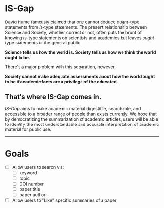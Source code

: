 # IS-Gap

David Hume famously claimed that one cannot deduce _ought_-type statements from _is_-type statements. The present relationship between Science and Society, whether correct or not, often puts the brunt of knowing _is_-type statements on scientists and academics but leaves _ought_-type statements to the general public.

**Science tells us how the world is. Society tells us how we think the world ought to be.**

There's a major problem with this separation, however.

**Society cannot make adequate assessments about how the world ought to be if academic facts are a privilege of the educated.**

## That's where IS-Gap comes in.

_IS-Gap_ aims to make academic material digestible, searchable, and accessible to a broader range of people than exists currently. We hope that by democratizing the summarization of academic articles, users will be able to identify the most understandable and accurate interpretation of academic material for public use.

---

# Goals

- [ ] Allow users to search via:
  - [ ] keyword
  - [ ] topic
  - [ ] DOI number
  - [ ] paper title
  - [ ] paper author
- [ ] Allow users to "Like" specific summaries of a paper
